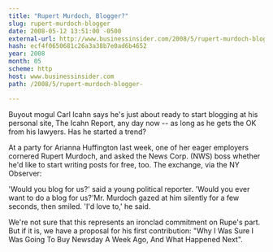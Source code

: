 ```yaml
---
title: "Rupert Murdoch, Blogger?"
slug: rupert-murdoch-blogger
date: 2008-05-12 13:51:00 -0500
external-url: http://www.businessinsider.com/2008/5/rupert-murdoch-blogger-
hash: ecf4f0650681c26a3a38b7e0ad6b4652
year: 2008
month: 05
scheme: http
host: www.businessinsider.com
path: /2008/5/rupert-murdoch-blogger-

---
```


Buyout mogul Carl Icahn says he's just about ready to start blogging at his personal site, The Icahn Report, any day now -- as long as he gets the OK from his lawyers. Has he started a trend?

At a party for Arianna Huffington last week, one of her eager employers cornered Rupert Murdoch, and asked the News Corp. (NWS) boss whether he'd like to start writing posts for free, too. The exchange, via the NY Observer:

'Would you blog for us?' said a young political reporter. 'Would you ever want to do a blog for us?'Mr. Murdoch gazed at him silently for a few seconds, then smiled. 'I'd love to,' he said.

We're not sure that this represents an ironclad commitment on Rupe's part. But if it is, we have a proposal for his first contribution: "Why I Was Sure I Was Going To Buy Newsday A Week Ago, And What Happened Next".
